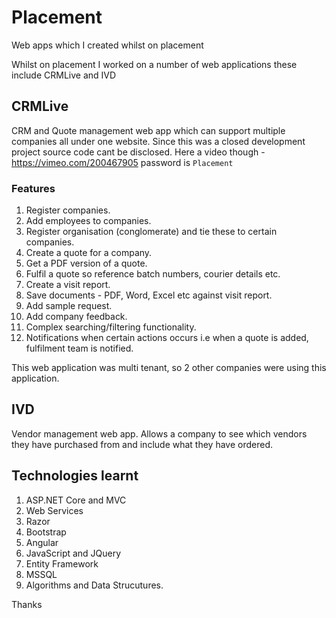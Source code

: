 # Placement

Web apps which I created whilst on placement

Whilst on placement I worked on a number of web applications these include CRMLive and IVD

## CRMLive
CRM and Quote management web app which can support multiple companies all under one website. 
Since this was a closed development project source code cant be disclosed. Here a video though - https://vimeo.com/200467905 password is `Placement`

### Features 
1. Register companies.
2. Add employees to companies.
3. Register organisation (conglomerate) and tie these to certain companies.
4. Create a quote for a company. 
5. Get a PDF version of a quote.
6. Fulfil a quote so reference batch numbers, courier details etc.
7. Create a visit report. 
8. Save documents - PDF, Word, Excel etc against visit report.
9. Add sample request. 
10. Add company feedback.
11. Complex searching/filtering functionality.
12. Notifications when certain actions occurs i.e when a quote is added, fulfilment team is notified.  

This web application was multi tenant, so 2 other companies were using this application. 

## IVD
Vendor management web app. Allows a company to see which vendors they have purchased from and include what they have ordered. 

## Technologies learnt
1. ASP.NET Core and MVC
2. Web Services
3. Razor
4. Bootstrap
5. Angular
6. JavaScript and JQuery
7. Entity Framework
8. MSSQL
9. Algorithms and Data Strucutures.  

Thanks
